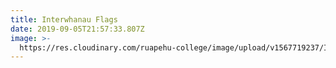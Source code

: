 ```yaml
---
title: Interwhanau Flags
date: 2019-09-05T21:57:33.807Z
image: >-
  https://res.cloudinary.com/ruapehu-college/image/upload/v1567719237/IMG-6808_tbccwm.jpg
---
```


